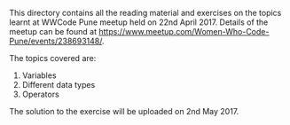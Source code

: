 This directory contains all the reading material and exercises on the topics learnt at WWCode Pune meetup held on 22nd April 2017. Details of the meetup can be found at https://www.meetup.com/Women-Who-Code-Pune/events/238693148/.

The topics covered are:
1. Variables
2. Different data types
3. Operators

The solution to the exercise will be uploaded on 2nd May 2017.
